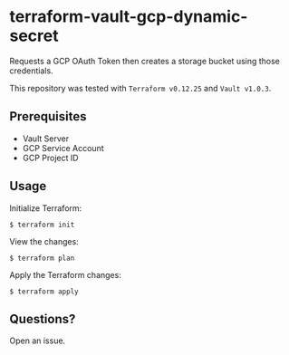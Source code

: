 # terraform-vault-gcp-dynamic-secret

Requests a GCP OAuth Token then creates a storage bucket using those credentials.

This repository was tested with `Terraform v0.12.25` and `Vault v1.0.3`.

## Prerequisites

* Vault Server
* GCP Service Account
* GCP Project ID

## Usage

Initialize Terraform:

```
$ terraform init
```

View the changes:

```
$ terraform plan
```

Apply the Terraform changes:

```
$ terraform apply
```

## Questions?

Open an issue.
